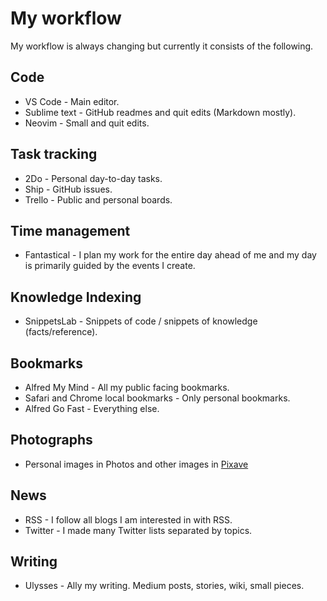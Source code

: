 # My workflow
My workflow is always changing but currently it consists of the following.

## Code
- VS Code - Main editor.
- Sublime text - GitHub readmes and quit edits (Markdown mostly).
- Neovim - Small and quit edits.

## Task tracking
- 2Do - Personal day-to-day tasks.
- Ship - GitHub issues.
- Trello - Public and personal boards.

## Time management
- Fantastical - I plan my work for the entire day ahead of me and my day is primarily guided by the events I create.

## Knowledge Indexing
- SnippetsLab - Snippets of code / snippets of knowledge (facts/reference).

## Bookmarks
- Alfred My Mind -  All my public facing bookmarks.
- Safari and Chrome local bookmarks - Only personal bookmarks.
- Alfred Go Fast - Everything else.

## Photographs
- Personal images in Photos and other images in [Pixave](../macOS/apps/Pixave.md)

## News
- RSS - I follow all blogs I am interested in with RSS.
- Twitter - I made many Twitter lists separated by topics.

## Writing
- Ulysses - Ally my writing. Medium posts, stories, wiki, small pieces.